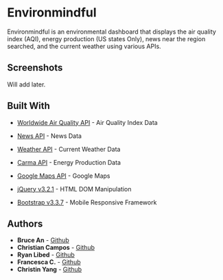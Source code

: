 # Environmindful

Environmindful is an environmental dashboard that displays the air quality index (AQI), energy production (US states Only), news near the region searched, and the current weather using various APIs. 

## Screenshots
Will add later.

## Built With

* [Worldwide Air Quality API](http://aqicn.org//here/) - Air Quality Index Data
* [News API](https://newsapi.org/) - News Data
* [Weather API](https://openweathermap.org/api) - Current Weather Data
* [Carma API](http://carma.org/api/) - Energy Production Data
* [Google Maps API](https://developers.google.com/maps/) - Google Maps

* [jQuery v3.2.1](https://jquery.com/) - HTML DOM Manipulation
* [Bootstrap v3.3.7](https://getbootstrap.com/docs/3.3/) - Mobile Responsive Framework



## Authors

* **Bruce An** - [Github](https://github.com/brucean52)
* **Christian Campos** - [Github](https://github.com/camposss)
* **Ryan Libed** - [Github](https://github.com/rslibed)
* **Francesca C.** - [Github](https://github.com/lunchboxjuicebox)
* **Christin Yang** - [Github](https://github.com/xxy130330)
